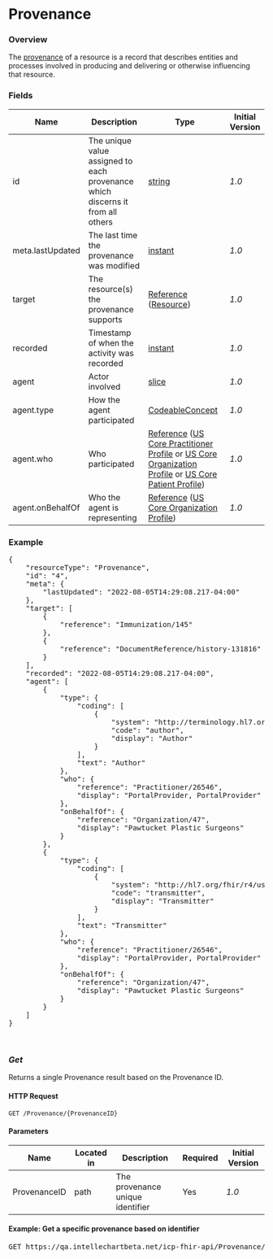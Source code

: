 # Provenance

### Overview

The [provenance](https://www.hl7.org/fhir/us/core/STU3.1.1/StructureDefinition-us-core-provenance.html) of a resource is a record that describes entities and processes involved in producing and delivering or otherwise influencing that resource.

### Fields

| Name             | Description                                                                    | Type                                                                                                                                                                                                                                                                                                                                                                                                                            | Initial Version |
| ---------------- | ------------------------------------------------------------------------------ | ------------------------------------------------------------------------------------------------------------------------------------------------------------------------------------------------------------------------------------------------------------------------------------------------------------------------------------------------------------------------------------------------------------------------------- | --------------- |
| id               | The unique value assigned to each provenance which discerns it from all others | [string](https://www.hl7.org/fhir/r4/datatypes.html#string)                                                                                                                                                                                                                                                                                                                                                                         | _1.0_          |
| meta.lastUpdated | The last time the provenance was modified                                      | [instant](https://hl7.org/fhir/r4/datatypes.html#instant)                                                                                                                                                                                                                                                                                                                                                                           | _1.0_          |
| target           | The resource(s) the provenance supports                                        | [Reference](http://hl7.org/fhirreferences.html#Reference) ([Resource](http://hl7.org/fhirresource.html))                                                                                                                                                                                                                                                                                                                        | _1.0_          |
| recorded         | Timestamp of when the activity was recorded                                    | [instant](http://hl7.org/fhir/R4/datatypes.html#instant)                                                                                                                                                                                                                                                                                                                                                                        | _1.0_          |
| agent            | Actor involved                                                                 | [slice](http://hl7.org/fhirprofiling.html#slicing)                                                                                                                                                                                                                                                                                                                                                                              | _1.0_          |
| agent.type       | How the agent participated                                                     | [CodeableConcept](http://hl7.org/fhir/R4/datatypes.html#CodeableConcept)                                                                                                                                                                                                                                                                                                                                                        | _1.0_          |
| agent.who        | Who participated                                                               | [Reference](http://hl7.org/fhirreferences.html#Reference) ([US Core Practitioner Profile](https://www.hl7.org/fhir/us/core/STU3.1.1/StructureDefinition-us-core-practitioner.html) or [US Core Organization Profile](https://www.hl7.org/fhir/us/core/STU3.1.1/StructureDefinition-us-core-organization.html) or [US Core Patient Profile](https://www.hl7.org/fhir/us/core/STU3.1.1/StructureDefinition-us-core-patient.html)) | _1.0_          |
| agent.onBehalfOf | Who the agent is representing                                                  | [Reference](http://hl7.org/fhirreferences.html#Reference) ([US Core Organization Profile](https://www.hl7.org/fhir/us/core/STU3.1.1/StructureDefinition-us-core-organization.html))                                                                                                                                                                                                                                             | _1.0_          |

### Example

<pre class="center-column">
{
    "resourceType": "Provenance",
    "id": "4",
    "meta": {
        "lastUpdated": "2022-08-05T14:29:08.217-04:00"
    },
    "target": [
        {
            "reference": "Immunization/145"
        },
        {
            "reference": "DocumentReference/history-131816"
        }
    ],
    "recorded": "2022-08-05T14:29:08.217-04:00",
    "agent": [
        {
            "type": {
                "coding": [
                    {
                        "system": "http://terminology.hl7.org/CodeSystem/provenance-participant-type",
                        "code": "author",
                        "display": "Author"
                    }
                ],
                "text": "Author"
            },
            "who": {
                "reference": "Practitioner/26546",
                "display": "PortalProvider, PortalProvider"
            },
            "onBehalfOf": {
                "reference": "Organization/47",
                "display": "Pawtucket Plastic Surgeons"
            }
        },
        {
            "type": {
                "coding": [
                    {
                        "system": "http://hl7.org/fhir/r4/us/core/CodeSystem/us-core-provenance-participant-type",
                        "code": "transmitter",
                        "display": "Transmitter"
                    }
                ],
                "text": "Transmitter"
            },
            "who": {
                "reference": "Practitioner/26546",
                "display": "PortalProvider, PortalProvider"
            },
            "onBehalfOf": {
                "reference": "Organization/47",
                "display": "Pawtucket Plastic Surgeons"
            }
        }
    ]
}
</pre>

&nbsp;

### _Get_

Returns a single Provenance result based on the Provenance ID.

#### HTTP Request

`GET /Provenance/{ProvenanceID}`

#### Parameters

| Name         | Located in | Description                      | Required | Initial Version |
| ------------ | ---------- | -------------------------------- | -------- | --------------- |
| ProvenanceID | path       | The provenance unique identifier | Yes      | _1.0_          |

#### Example: Get a specific provenance based on identifier

<pre class="center-column">
GET https://qa.intellechartbeta.net/icp-fhir-api/Provenance/123
</pre>

&nbsp;

